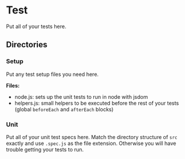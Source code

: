 Test
====

Put all of your tests here.

## Directories

### Setup
Put any test setup files you need here.

**Files:**
- node.js: sets up the unit tests to run in node with jsdom
- helpers.js: small helpers to be executed before the rest of your tests (global `beforeEach` and `afterEach` blocks)

### Unit
Put all of your unit test specs here. Match the directory structure of `src` exactly and use `.spec.js` as the file extension. Otherwise you will have trouble getting your tests to run.
